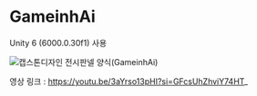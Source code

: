 # GameinhAi

Unity 6 (6000.0.30f1) 사용

![캡스톤디자인 전시판넬 양식(GameinhAi)](https://github.com/user-attachments/assets/35500a70-8b99-4200-b555-604a81251546)

영상 링크 : https://youtu.be/3aYrso13pHI?si=GFcsUhZhviY74HT_
